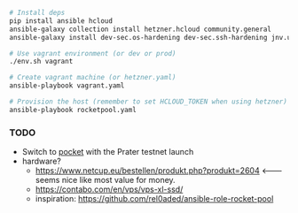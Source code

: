 ```bash
# Install deps
pip install ansible hcloud
ansible-galaxy collection install hetzner.hcloud community.general
ansible-galaxy install dev-sec.os-hardening dev-sec.ssh-hardening jnv.unattended-upgrades geerlingguy.ntp geerlingguy.docker

# Use vagrant environment (or dev or prod)
./env.sh vagrant

# Create vagrant machine (or hetzner.yaml)
ansible-playbook vagrant.yaml

# Provision the host (remember to set HCLOUD_TOKEN when using hetzner)
ansible-playbook rocketpool.yaml
```

### TODO
- Switch to [pocket](https://github.com/rocket-pool/smartnode-install/blob/458d6e46e19ed4a4165f36f77af76d83647ea755/amd64/rp-smartnode-install/network/pyrmont/config.yml#L71) with the Prater testnet launch
- hardware?
    - https://www.netcup.eu/bestellen/produkt.php?produkt=2604 <--- seems nice like most value for money.
    - https://contabo.com/en/vps/vps-xl-ssd/
    - inspiration: https://github.com/rel0aded/ansible-role-rocket-pool